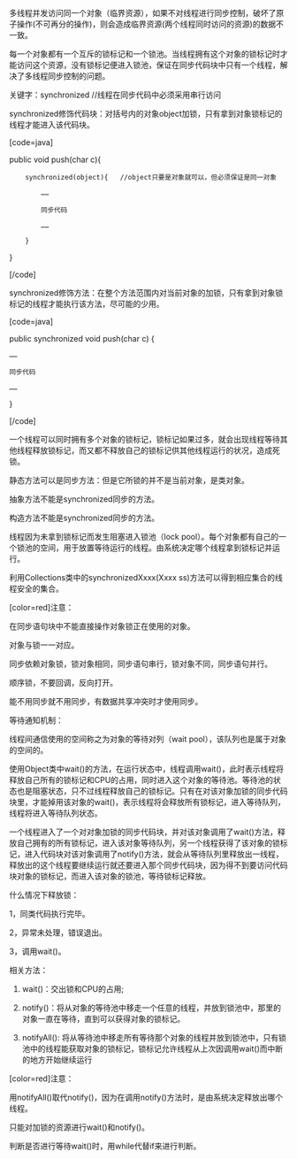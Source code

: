 多线程并发访问同一个对象（临界资源），如果不对线程进行同步控制，破坏了原子操作(不可再分的操作)，则会造成临界资源(两个线程同时访问的资源)的数据不一致。   
每一个对象都有一个互斥的锁标记和一个锁池。当线程拥有这个对象的锁标记时才能访问这个资源，没有锁标记便进入锁池，保证在同步代码块中只有一个线程，解决了多线程同步控制的问题。
关键字：synchronized	//线程在同步代码中必须采用串行访问
synchronized修饰代码块：对括号内的对象object加锁，只有拿到对象锁标记的线程才能进入该代码块。
[code=java]
public void push(char c){ 
		synchronized(object){ 	//object只要是对象就可以，但必须保证是同一对象
			……
			同步代码 
			……
		} 
}
[/code]
synchronized修饰方法：在整个方法范围内对当前对象的加锁，只有拿到对象锁标记的线程才能执行该方法，尽可能的少用。
[code=java]
public synchronized void push(char c) {
	……
	同步代码 
	……	
}
[/code]	
一个线程可以同时拥有多个对象的锁标记，锁标记如果过多，就会出现线程等待其他线程释放锁标记，而又都不释放自己的锁标记供其他线程运行的状况，造成死锁。				
静态方法可以是同步方法：但是它所锁的并不是当前对象，是类对象。
抽象方法不能是synchronized同步的方法。
构造方法不能是synchronized同步的方法。
线程因为未拿到锁标记而发生阻塞进入锁池（lock pool）。每个对象都有自己的一个锁池的空间，用于放置等待运行的线程。由系统决定哪个线程拿到锁标记并运行。
利用Collections类中的synchronizedXxxx(Xxxx ss)方法可以得到相应集合的线程安全的集合。
[color=red]注意：
在同步语句块中不能直接操作对象锁正在使用的对象。
对象与锁一一对应。
同步依赖对象锁，锁对象相同，同步语句串行，锁对象不同，同步语句并行。
顺序锁，不要回调，反向打开。
能不用同步就不用同步，有数据共享冲突时才使用同步。
等待通知机制：
线程间通信使用的空间称之为对象的等待对列（wait pool），该队列也是属于对象的空间的。
使用Object类中wait()的方法，在运行状态中，线程调用wait()，此时表示线程将释放自己所有的锁标记和CPU的占用，同时进入这个对象的等待池。等待池的状态也是阻塞状态，只不过线程释放自己的锁标记。只有在对该对象加锁的同步代码块里，才能掉用该对象的wait()，表示线程将会释放所有锁标记，进入等待队列，线程将进入等待队列状态。
一个线程进入了一个对对象加锁的同步代码块，并对该对象调用了wait()方法，释放自己拥有的所有锁标记，进入该对象等待队列，另一个线程获得了该对象的锁标记，进入代码块对该对象调用了notify()方法，就会从等待队列里释放出一线程，释放出的这个线程要继续运行就还要进入那个同步代码块，因为得不到要访问代码块对象的锁标记，而进入该对象的锁池，等待锁标记释放。
什么情况下释放锁：
1，同类代码执行完毕。
2，异常未处理，错误退出。
3，调用wait()。
相关方法：
1) wait()：交出锁和CPU的占用; 
2) notify()：将从对象的等待池中移走一个任意的线程，并放到锁池中，那里的对象一直在等待，直到可以获得对象的锁标记。 
3) notifyAll(): 将从等待池中移走所有等待那个对象的线程并放到锁池中，只有锁池中的线程能获取对象的锁标记，锁标记允许线程从上次因调用wait()而中断的地方开始继续运行
[color=red]注意：
用notifyAll()取代notify()，因为在调用notify()方法时，是由系统决定释放出哪个线程。
只能对加锁的资源进行wait()和notify()。
判断是否进行等待wait()时，用while代替if来进行判断。